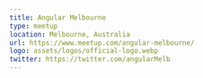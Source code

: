 ```yaml
---
title: Angular Melbourne
type: meetup
location: Melbourne, Australia
url: https://www.meetup.com/angular-melbourne/
logo: assets/logos/official-logo.webp
twitter: https://twitter.com/angularMelb
---
```

